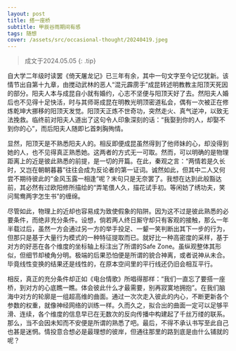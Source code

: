 ```yaml
---
layout: post
title: 搭一座桥
subtitle: 甲辰谷雨期间有感
tags: 随想
cover: /assets/src/occasional-thought/20240419.jpeg
---
```


> 成文于2024.05.05
{: .tip}

自大学二年级时读罢《倚天屠龙记》已三年有余，其中一句文字至今记忆犹新。该情节出自第十九章，由搅动武林的恶人“混元霹雳手”成昆转述明教教主阳顶天死因的部分。阳夫人本与成昆自小就有婚约，心志不坚便与阳顶天好了去。然阳夫人婚后也不见得十足快活，时与其师哥成昆在明教光明顶密道私会，偶有一次被正在修炼乾坤大挪移的阳顶天发觉。阳顶天正炼不世奇功，突然走火、真气逆冲，以致无法挽救。临终前对阳夫人道出了这句令人印象深刻的话：“我娶到你的人，却娶不到你的心”，而后阳夫人随即匕首刺胸殉情。

显然，阳顶天是不熟悉阳夫人的。相反即便成昆虽然得到了他师妹的心，却没得到她的人，也不见得真正熟悉她。这两者的方式无一可取。然而，可以明确的是物理距离上的近是彼此熟悉的前提，是一切的开篇。在此，秦观之言：“两情若是久长时，又岂在朝朝暮暮”往往会成为反论者的第一证词。诚然如此，但其中二人又何尝不期待彼此的“金风玉露一相逢”呢？末句只是无奈罢了。我想在达到此般豁达前，其必然有过欧阳修所描绘的“弄笔偎人久，描花试手初。等闲妨了绣功夫，笑问鸳鸯两字怎生书”的缠绵。

尽管如此，物理上的近却也容易成为致使假象的陷阱。因为这不过是彼此熟悉的必要条件，而绝非充分条件。设想，倘若两人终日厮守却只有客观的接触，那么一年半载过后，虽然一方会通过另一方的举手投足、一颦一笑判断出其下一步的行为，但那只是基于大量行为模式的一种特征提取而已。就好比一种高密度的采样，基于对方的好恶在各个维度的坐标轴上标注出了所谓的Safe Zone。虽纵观整体其形似，但细节却棱角分明。极端的后果恐怕便是所谓的貌合神离，或者说神从未合。毕竟线性变换的结果还是线性的，在原本空间里的平行线还仍旧会相互平行。

相反，真正的充分条件却正如《电台情歌》所唱得那样：“我们一直忘了要搭一座桥，到对方的心底瞧一瞧。体会彼此什么才最需要，别再寂寞地拥抱”。在我们脑海中对方的轮廓是一组超高维的曲面。通过一次次走入彼此的内心，不断更新各个参数的权重，就像神经网络的训练一样。久而久之，拟合出的曲面一定可以足够平滑、连续，各个维度的信息早已在无数次的反向传播中构建起了千丝万缕的联系。那么，当不会因未知而不安便是所谓的熟悉了吧。最后，不得不承认书写至此自己也甚是迷惘。情投意合想必是最理想的彼岸，但通往那里的路到底是由什么铺就的呢？
